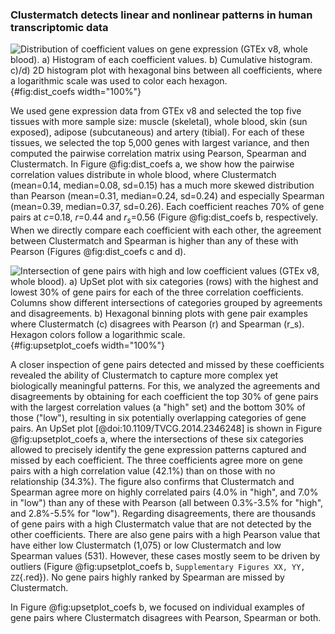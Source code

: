 ### Clustermatch detects linear and nonlinear patterns in human transcriptomic data

![
**Distribution of coefficient values on gene expression (GTEx v8, whole blood).**
**a)** Histogram of each coefficient values.
**b)** Cumulative histogram.
**c)**/**d)** 2D histogram plot with hexagonal bins between all coefficients, where a logarithmic scale was used to color each hexagon.
](images/coefs_comp/gtex_whole_blood/dist-main.svg "Distribution of coefficient values"){#fig:dist_coefs width="100%"}


We used gene expression data from GTEx v8 and selected the top five tissues with more sample size: muscle (skeletal), whole blood, skin (sun exposed), adipose (subcutaneous) and artery (tibial).
For each of these tissues, we selected the top 5,000 genes with largest variance, and then computed the pairwise correlation matrix using Pearson, Spearman and Clustermatch.
In Figure @fig:dist_coefs a, we show how the pairwise correlation values distribute in whole blood, where Clustermatch (mean=0.14, median=0.08, sd=0.15) has a much more skewed distribution than Pearson (mean=0.31, median=0.24, sd=0.24) and especially Spearman (mean=0.39, median=0.37, sd=0.26).
Each coefficient reaches 70% of gene pairs at $c$=0.18, $r$=0.44 and $r_s$=0.56 (Figure @fig:dist_coefs b, respectively.
When we directly compare each coefficient with each other, the agreement between Clustermatch and Spearman is higher than any of these with Pearson (Figures @fig:dist_coefs c and d).


![
**Intersection of gene pairs with high and low coefficient values (GTEx v8, whole blood).**
**a)** UpSet plot with six categories (rows) with the highest and lowest 30% of gene pairs for each of the three correlation coefficients.
Columns show different intersections of categories grouped by agreements and disagreements.
**b)** Hexagonal binning plots with gene pair examples where Clustermatch ($c$) disagrees with Pearson ($r$) and Spearman ($r_s$).
Hexagon colors follow a logarithmic scale.
](images/coefs_comp/gtex_whole_blood/upsetplot-main.svg "Intersection of gene pairs"){#fig:upsetplot_coefs width="100%"}


A closer inspection of gene pairs detected and missed by these coefficients revealed the ability of Clustermatch to capture more complex yet biologically meaningful patterns.
For this, we analyzed the agreements and disagreements by obtaining for each coefficient the top 30% of gene pairs with the largest correlation values (a "high" set) and the bottom 30% of those ("low"), resulting in six potentially overlapping categories of gene pairs.
An UpSet plot [@doi:10.1109/TVCG.2014.2346248] is shown in Figure @fig:upsetplot_coefs a, where the intersections of these six categories allowed to precisely identify the gene expression patterns captured and missed by each coefficient.
The three coefficients agree more on gene pairs with a high correlation value (42.1%) than on those with no relationship (34.3%).
The figure also confirms that Clustermatch and Spearman agree more on highly correlated pairs (4.0% in "high", and 7.0% in "low") than any of these with Pearson (all between 0.3%-3.5% for "high", and 2.8%-5.5% for "low").
Regarding disagreements, there are thousands of gene pairs with a high Clustermatch value that are not detected by the other coefficients.
There are also gene pairs with a high Pearson value that have either low Clustermatch (1,075) or low Clustermatch and low Spearman values (531).
However, these cases mostly seem to be driven by outliers (Figure @fig:upsetplot_coefs b, `Supplementary Figures XX, YY, ZZ`{.red}).
No gene pairs highly ranked by Spearman are missed by Clustermatch.


In Figure @fig:upsetplot_coefs b, we focused on individual examples of gene pairs where Clustermatch disagrees with Pearson, Spearman or both.
<!--
SDS / IFNG:
    https://hb.flatironinstitute.org/gene/10993+3458
    expressed in leukocyte, blood, lymphocyte, spleen
    serine seems to be essential for T cell expansion: https://www.cell.com/cell-metabolism/pdfExtended/S1550-4131(16)30644-1

JUN / APOC1:
    https://hb.flatironinstitute.org/gene/3725+341
    both expressed in blood, liver, leukocyte
    both seem to be very related to the regulation of immune response

BAG3 / NRADDP:
    maybe remove this because NRADDP is pseudo gene
        and it is not present in GIANT

UTY / KDM6A:
    these are from chr Y and X
    easy explanation

RASSF2 / CYTIP:
    https://hb.flatironinstitute.org/gene/9770+9595
    both expressed in peripheral blood (super strong), leukocyte (super strong), blood, etc etc (super strong)

AC068... / KLHL21:
    maybe remove? I can't fine AC068... gene

the other two gene pairs detected by Pearson do not interact much in GIANT
 -->
